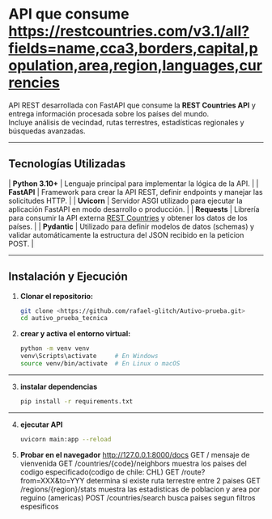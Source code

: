 # API que consume https://restcountries.com/v3.1/all?fields=name,cca3,borders,capital,population,area,region,languages,currencies

API REST desarrollada con FastAPI que consume la **REST Countries API** y entrega información procesada sobre los países del mundo.  
Incluye análisis de vecindad, rutas terrestres, estadísticas regionales y búsquedas avanzadas.

---

##  Tecnologías Utilizadas

| **Python 3.10+** | Lenguaje principal para implementar la lógica de la API. |
| **FastAPI** | Framework para crear la API REST, definir endpoints y manejar las solicitudes HTTP. |
| **Uvicorn** | Servidor ASGI utilizado para ejecutar la aplicación FastAPI en modo desarrollo o producción. |
| **Requests** | Librería para consumir la API externa [REST Countries](https://restcountries.com) y obtener los datos de los países. |
| **Pydantic** | Utilizado para definir modelos de datos (schemas) y validar automáticamente la estructura del JSON recibido en la peticion POST. |

---

##  Instalación y Ejecución

1. **Clonar el repositorio:**
   ```bash
   git clone <https://github.com/rafael-glitch/Autivo-prueba.git>
   cd autivo_prueba_tecnica

2. **crear y activa el entorno virtual:**
   ```bash
   python -m venv venv
   venv\Scripts\activate     # En Windows
   source venv/bin/activate  # En Linux o macOS
---
3. **instalar dependencias**
   ```bash
   pip install -r requirements.txt

---

4. **ejecutar API**
   ```bash
   uvicorn main:app --reload

5. **Probar en el navegador**
    http://127.0.0.1:8000/docs
    GET     /                           mensaje de vienvenida
    GET     /countries/{code}/neighbors muestra los paises del codigo especificado(codigo de chile: CHL)
    GET     /route?from=XXX&to=YYY      determina si existe ruta terrestre entre 2 paises
    GET     /regions/{region}/stats     muestra las estadisticas de poblacion y area por reguino (americas)
    POST    /countries/search           busca paises segun filtros espesificos
